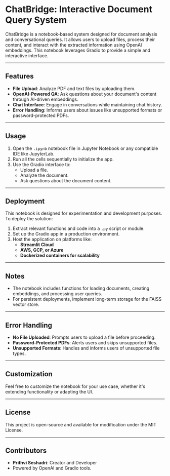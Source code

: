 # ChatBridge: Interactive Document Query System

ChatBridge is a notebook-based system designed for document analysis and conversational queries. It allows users to upload files, process their content, and interact with the extracted information using OpenAI embeddings. This notebook leverages Gradio to provide a simple and interactive interface.

---

## Features

- **File Upload**: Analyze PDF and text files by uploading them.
- **OpenAI-Powered QA**: Ask questions about your document's content through AI-driven embeddings.
- **Chat Interface**: Engage in conversations while maintaining chat history.
- **Error Handling**: Informs users about issues like unsupported formats or password-protected PDFs.

---

## Usage

1. Open the `.ipynb` notebook file in Jupyter Notebook or any compatible IDE like JupyterLab.
2. Run all the cells sequentially to initialize the app.
3. Use the Gradio interface to:
   - Upload a file.
   - Analyze the document.
   - Ask questions about the document content.

---

## Deployment

This notebook is designed for experimentation and development purposes. To deploy the solution:

1. Extract relevant functions and code into a `.py` script or module.
2. Set up the Gradio app in a production environment.
3. Host the application on platforms like:
   - **Streamlit Cloud**
   - **AWS, GCP, or Azure**
   - **Dockerized containers for scalability**

---

## Notes

- The notebook includes functions for loading documents, creating embeddings, and processing user queries.
- For persistent deployments, implement long-term storage for the FAISS vector store.

---

## Error Handling

- **No File Uploaded**: Prompts users to upload a file before proceeding.
- **Password-Protected PDFs**: Alerts users and skips unsupported files.
- **Unsupported Formats**: Handles and informs users of unsupported file types.

---

## Customization

Feel free to customize the notebook for your use case, whether it's extending functionality or adapting the UI.

---

## License

This project is open-source and available for modification under the MIT License.

---

## Contributors

- **Prithvi Seshadri**: Creator and Developer
- Powered by OpenAI and Gradio tools.
